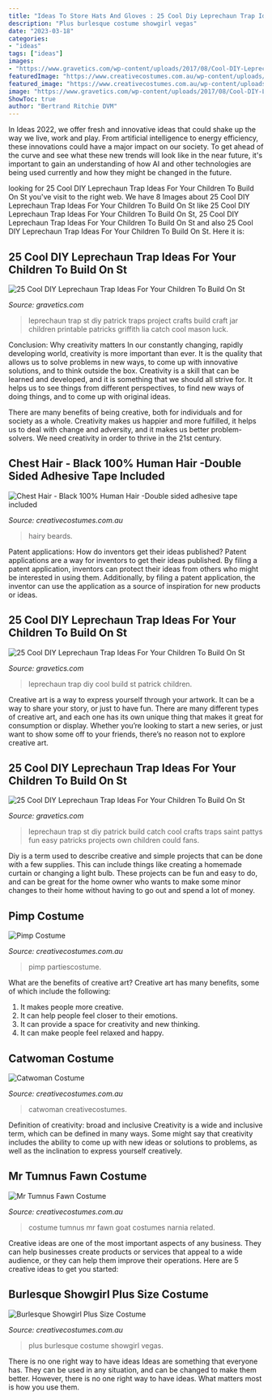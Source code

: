 ```yaml
---
title: "Ideas To Store Hats And Gloves : 25 Cool Diy Leprechaun Trap Ideas For Your Children To Build On St"
description: "Plus burlesque costume showgirl vegas"
date: "2023-03-18"
categories:
- "ideas"
tags: ["ideas"]
images:
- "https://www.gravetics.com/wp-content/uploads/2017/08/Cool-DIY-Leprechaun-Trap-Ideas.jpg"
featuredImage: "https://www.creativecostumes.com.au/wp-content/uploads/2018/07/CC_April_18_099-510x680.jpg"
featured_image: "https://www.creativecostumes.com.au/wp-content/uploads/2018/07/CC_April_18_099-510x680.jpg"
image: "https://www.gravetics.com/wp-content/uploads/2017/08/Cool-DIY-Leprechaun-Trap-Ideas.jpg"
ShowToc: true
author: "Bertrand Ritchie DVM"
---
```



In Ideas 2022, we offer fresh and innovative ideas that could shake up the way we live, work and play. From artificial intelligence to energy efficiency, these innovations could have a major impact on our society. To get ahead of the curve and see what these new trends will look like in the near future, it's important to gain an understanding of how AI and other technologies are being used currently and how they might be changed in the future.

	

		
looking for 25 Cool DIY Leprechaun Trap Ideas For Your Children To Build On St you've visit to the right web. We have 8 Images about 25 Cool DIY Leprechaun Trap Ideas For Your Children To Build On St like 25 Cool DIY Leprechaun Trap Ideas For Your Children To Build On St, 25 Cool DIY Leprechaun Trap Ideas For Your Children To Build On St and also 25 Cool DIY Leprechaun Trap Ideas For Your Children To Build On St. Here it is:
		
    
## 25 Cool DIY Leprechaun Trap Ideas For Your Children To Build On St

<img loading=lazy src="https://www.gravetics.com/wp-content/uploads/2017/08/Make-this-adorable-Leprechaun-trap-with-your-kids..jpg" onerror="this.onerror=null;this.src='https://tse1.mm.bing.net/th?id=OIP.aNZ-aT6oUx_Q1zlH-t3cjAHaLE&amp;pid=15.1';" alt="25 Cool DIY Leprechaun Trap Ideas For Your Children To Build On St">

_Source: gravetics.com_

>leprechaun trap st diy patrick traps project crafts build craft jar children printable patricks griffith lia catch cool mason luck. 

	

Conclusion: Why creativity matters
In our constantly changing, rapidly developing world, creativity is more important than ever. It is the quality that allows us to solve problems in new ways, to come up with innovative solutions, and to think outside the box.
Creativity is a skill that can be learned and developed, and it is something that we should all strive for. It helps us to see things from different perspectives, to find new ways of doing things, and to come up with original ideas.

There are many benefits of being creative, both for individuals and for society as a whole. Creativity makes us happier and more fulfilled, it helps us to deal with change and adversity, and it makes us better problem-solvers. We need creativity in order to thrive in the 21st century.

    
## Chest Hair - Black 100% Human Hair -Double Sided Adhesive Tape Included

<img loading=lazy src="https://www.creativecostumes.com.au/wp-content/uploads/2020/10/Chest-Hair-Black.jpg" onerror="this.onerror=null;this.src='https://tse1.mm.bing.net/th?id=OIP.eRnf9hJ4sJ7mlddRj24z5AAAAA&amp;pid=15.1';" alt="Chest Hair - Black 100% Human Hair -Double sided adhesive tape included">

_Source: creativecostumes.com.au_

>hairy beards. 

	

Patent applications: How do inventors get their ideas published?
Patent applications are a way for inventors to get their ideas published. By filing a patent application, inventors can protect their ideas from others who might be interested in using them. Additionally, by filing a patent application, the inventor can use the application as a source of inspiration for new products or ideas.

    
## 25 Cool DIY Leprechaun Trap Ideas For Your Children To Build On St

<img loading=lazy src="https://www.gravetics.com/wp-content/uploads/2017/08/Cool-DIY-Leprechaun-Trap-Ideas.jpg" onerror="this.onerror=null;this.src='https://tse1.mm.bing.net/th?id=OIP.qnJlA0Ut1-3iTaTM4vKmKgAAAA&amp;pid=15.1';" alt="25 Cool DIY Leprechaun Trap Ideas For Your Children To Build On St">

_Source: gravetics.com_

>leprechaun trap diy cool build st patrick children. 

	

Creative art is a way to express yourself through your artwork. It can be a way to share your story, or just to have fun. There are many different types of creative art, and each one has its own unique thing that makes it great for consumption or display. Whether you’re looking to start a new series, or just want to show some off to your friends, there’s no reason not to explore creative art.

    
## 25 Cool DIY Leprechaun Trap Ideas For Your Children To Build On St

<img loading=lazy src="https://www.gravetics.com/wp-content/uploads/2017/08/DIY-If-your-kids-are-older-you-could-also-build-your-own-Leprechaun-trap..jpg" onerror="this.onerror=null;this.src='https://tse1.mm.bing.net/th?id=OIP.VUMzPia8zECBzK0MB2Qq8gAAAA&amp;pid=15.1';" alt="25 Cool DIY Leprechaun Trap Ideas For Your Children To Build On St">

_Source: gravetics.com_

>leprechaun trap st diy patrick build catch cool crafts traps saint pattys fun easy patricks projects own children could fans. 

	

Diy is a term used to describe creative and simple projects that can be done with a few supplies. This can include things like creating a homemade curtain or changing a light bulb. These projects can be fun and easy to do, and can be great for the home owner who wants to make some minor changes to their home without having to go out and spend a lot of money.

    
## Pimp Costume

<img loading=lazy src="https://www.creativecostumes.com.au/wp-content/uploads/2012/01/pimp3-510x869.jpg" onerror="this.onerror=null;this.src='https://tse2.mm.bing.net/th?id=OIP.eU5UFTeRvKm5L9A3su613wHaMn&amp;pid=15.1';" alt="Pimp Costume">

_Source: creativecostumes.com.au_

>pimp partiescostume. 

	

What are the benefits of creative art?
Creative art has many benefits, some of which include the following: 
1. It makes people more creative.
2. It can help people feel closer to their emotions.
3. It can provide a space for creativity and new thinking.
4. It can make people feel relaxed and happy.

    
## Catwoman Costume

<img loading=lazy src="https://www.creativecostumes.com.au/wp-content/uploads/2017/03/catwoman-420x560.jpg" onerror="this.onerror=null;this.src='https://tse3.mm.bing.net/th?id=OIP.dK0I1ZqZWXmzgxsK1ItqqQAAAA&amp;pid=15.1';" alt="Catwoman Costume">

_Source: creativecostumes.com.au_

>catwoman creativecostumes. 

	

Definition of creativity: broad and inclusive
Creativity is a wide and inclusive term, which can be defined in many ways. Some might say that creativity includes the ability to come up with new ideas or solutions to problems, as well as the inclination to express yourself creatively.

    
## Mr Tumnus Fawn Costume

<img loading=lazy src="https://www.creativecostumes.com.au/wp-content/uploads/2018/07/CC_April_18_231-510x680.jpg" onerror="this.onerror=null;this.src='https://tse1.mm.bing.net/th?id=OIP.l9n1OJ8bZRhCWcle3I0TrwHaJ4&amp;pid=15.1';" alt="Mr Tumnus Fawn Costume">

_Source: creativecostumes.com.au_

>costume tumnus mr fawn goat costumes narnia related. 

	

Creative ideas are one of the most important aspects of any business. They can help businesses create products or services that appeal to a wide audience, or they can help them improve their operations. Here are 5 creative ideas to get you started: 

    
## Burlesque Showgirl Plus Size Costume

<img loading=lazy src="https://www.creativecostumes.com.au/wp-content/uploads/2018/07/CC_April_18_099-510x680.jpg" onerror="this.onerror=null;this.src='https://tse3.mm.bing.net/th?id=OIP.C1LB3ymVHeft9oVWNbVzSAHaJ4&amp;pid=15.1';" alt="Burlesque Showgirl Plus Size Costume">

_Source: creativecostumes.com.au_

>plus burlesque costume showgirl vegas. 

	

There is no one right way to have ideas
Ideas are something that everyone has. They can be used in any situation, and can be changed to make them better. However, there is no one right way to have ideas. What matters most is how you use them.

